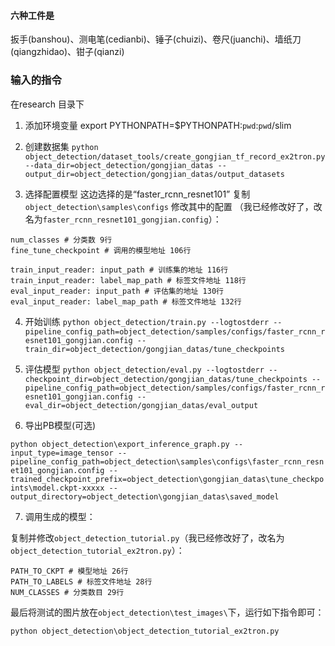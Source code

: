 #### 六种工件是
扳手(banshou)、测电笔(cedianbi)、锤子(chuizi)、卷尺(juanchi)、墙纸刀(qiangzhidao)、钳子(qianzi)



### 输入的指令
在research 目录下
1. 添加环境变量
export PYTHONPATH=$PYTHONPATH:`pwd`:`pwd`/slim

2. 创建数据集
`python object_detection/dataset_tools/create_gongjian_tf_record_ex2tron.py --data_dir=object_detection/gongjian_datas --output_dir=object_detection/gongjian_datas/output_datasets`

3. 选择配置模型
这边选择的是“faster_rcnn_resnet101”
复制`object_detection\samples\configs`
修改其中的配置
（我已经修改好了，改名为`faster_rcnn_resnet101_gongjian.config`）：
```
num_classes # 分类数 9行
fine_tune_checkpoint # 调用的模型地址 106行

train_input_reader: input_path # 训练集的地址 116行
train_input_reader: label_map_path # 标签文件地址 118行
eval_input_reader: input_path # 评估集的地址 130行
eval_input_reader: label_map_path # 标签文件地址 132行
```
4. 开始训练
`python object_detection/train.py --logtostderr --pipeline_config_path=object_detection/samples/configs/faster_rcnn_resnet101_gongjian.config --train_dir=object_detection/gongjian_datas/tune_checkpoints`

5. 评估模型
`python object_detection/eval.py --logtostderr --checkpoint_dir=object_detection/gongjian_datas/tune_checkpoints --pipeline_config_path=object_detection/samples/configs/faster_rcnn_resnet101_gongjian.config --eval_dir=object_detection/gongjian_datas/eval_output`


6. 导出PB模型(可选)

`python object_detection\export_inference_graph.py --input_type=image_tensor --pipeline_config_path=object_detection\samples\configs\faster_rcnn_resnet101_gongjian.config --trained_checkpoint_prefix=object_detection\gongjian_datas\tune_checkpoints\model.ckpt-xxxxx --output_directory=object_detection\gongjian_datas\saved_model`

7. 调用生成的模型：

复制并修改`object_detection_tutorial.py`（我已经修改好了，改名为`object_detection_tutorial_ex2tron.py`）：

```
PATH_TO_CKPT # 模型地址 26行
PATH_TO_LABELS # 标签文件地址 28行
NUM_CLASSES # 分类数目 29行
```

最后将测试的图片放在`object_detection\test_images\`下，运行如下指令即可：

`python object_detection\object_detection_tutorial_ex2tron.py`